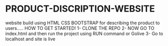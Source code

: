 # PRODUCT-DISCRIPTION-WEBSITE
website build using HTML CSS BOOTSTRAP for describing the product to users.....
HOW TO GET STARTED!
1- CLONE THE REPO
2- NOW GO TO index.html and then run the project using RUN command or Golive
3- Go to localhost and site is live
